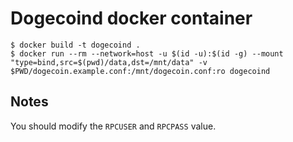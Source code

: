 # Dogecoind docker container

```
$ docker build -t dogecoind .
$ docker run --rm --network=host -u $(id -u):$(id -g) --mount "type=bind,src=$(pwd)/data,dst=/mnt/data" -v $PWD/dogecoin.example.conf:/mnt/dogecoin.conf:ro dogecoind
```

## Notes

You should modify the `RPCUSER` and `RPCPASS` value.
